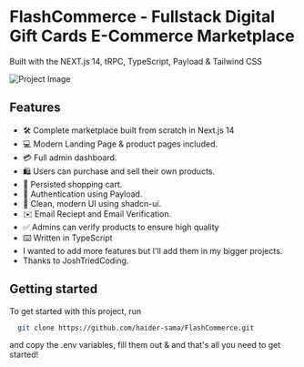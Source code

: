 # FlashCommerce - Fullstack Digital Gift Cards E-Commerce Marketplace

Built with the NEXT.js 14, tRPC, TypeScript, Payload & Tailwind CSS

![Project Image](https://github.com/haider-sama/blob/master/public/thumbnail.png)

## Features

- 🛠️ Complete marketplace built from scratch in Next.js 14
- 💻 Modern Landing Page & product pages included.
- 💳 Full admin dashboard.
- 🛍️ Users can purchase and sell their own products.
- 🛒 Persisted shopping cart.
- 🔑 Authentication using Payload.
- 🌟 Clean, modern UI using shadcn-ui.
- ✉️ Email Reciept and Email Verification.
- ✅ Admins can verify products to ensure high quality
- ⌨️ Written in TypeScript
- I wanted to add more features but I'll add them in my bigger projects.
- Thanks to JoshTriedCoding.

## Getting started

To get started with this project, run

```bash
  git clone https://github.com/haider-sama/FlashCommerce.git
```

and copy the .env variables, fill them out & and that's all you need to get started!
